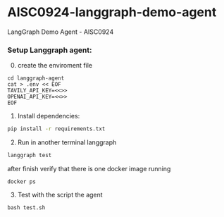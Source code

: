 # AISC0924-langgraph-demo-agent
LangGraph Demo Agent - AISC0924


### Setup Langgraph agent:

0) create the enviroment file 

```
cd langgraph-agent
cat > .env << EOF
TAVILY_API_KEY=<<>>
OPENAI_API_KEY=<<>>
EOF
```

1) Install dependencies:

```bash
pip install -r requirements.txt
```

2) Run in another terminal langgraph

```bash
langgraph test
```

after finish verify that there is one docker image running 

```
docker ps
```

3) Test with the script the agent

```
bash test.sh
```
